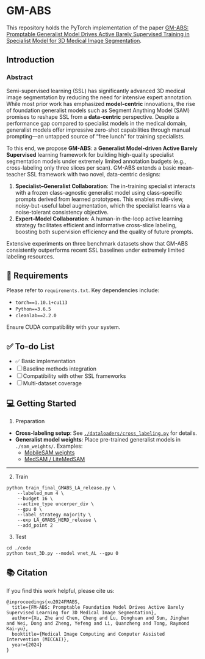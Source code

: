 # GM-ABS


This repository holds the PyTorch implementation of the paper [GM-ABS: Promptable Generalist Model Drives Active Barely Supervised Training in Specialist Model for 3D Medical Image Segmentation](). 

## Introduction
### Abstract
Semi-supervised learning (SSL) has significantly advanced 3D medical image segmentation by reducing the need for intensive expert annotation. While most prior work has emphasized **model-centric** innovations, the rise of foundation generalist models such as Segment Anything Model (SAM) promises to reshape SSL from a **data-centric** perspective. Despite a performance gap compared to specialist models in the medical domain, generalist models offer impressive zero-shot capabilities through manual prompting—an untapped source of “free lunch” for training specialists.

To this end, we propose **GM-ABS**: a **Generalist Model-driven Active Barely Supervised** learning framework for building high-quality specialist segmentation models under extremely limited annotation budgets (e.g., cross-labeling only three slices per scan). GM-ABS extends a basic mean-teacher SSL framework with two novel, data-centric designs:

1. **Specialist–Generalist Collaboration**: The in-training specialist interacts with a frozen class-agnostic generalist model using class-specific prompts derived from learned prototypes. This enables multi-view, noisy-but-useful label augmentation, which the specialist learns via a noise-tolerant consistency objective.
2. **Expert–Model Collaboration**: A human-in-the-loop active learning strategy facilitates efficient and informative cross-slice labeling, boosting both supervision efficiency and the quality of future prompts.

Extensive experiments on three benchmark datasets show that GM-ABS consistently outperforms recent SSL baselines under extremely limited labeling resources.

## :hammer: Requirements
Please refer to `requirements.txt`. Key dependencies include:

- `torch==1.10.1+cu113`
- `Python==3.6.5`
- `cleanlab==2.2.0`

Ensure CUDA compatibility with your system.

## ✅ To-do List
- ✅ Basic implementation
- ☐ Baseline methods integration
- ☐ Compatibility with other SSL frameworks
- ☐ Multi-dataset coverage


## :computer: Getting Started

1. Preparation
- **Cross-labeling setup**: See [`./dataloaders/cross_labeling.py`](./dataloaders/cross_labeling.py) for details.
- **Generalist model weights**: Place pre-trained generalist models in `./sam_weights/`. Examples:
  - [MobileSAM weights](https://github.com/ChaoningZhang/MobileSAM/tree/master/weights)
  - [MedSAM / LiteMedSAM](https://drive.google.com/drive/folders/1ETWmi4AiniJeWOt6HAsYgTjYv_fkgzoN)

---


2. Train
```
python train_final_GMABS_LA_release.py \
    --labeled_num 4 \
    --budget 16 \
    --active_type uncerper_div \
    --gpu 0 \
    --label_strategy majority \
    --exp LA_GMABS_HERD_release \
    --add_point 2
```

3. Test 
```
cd ./code
python test_3D.py --model vnet_AL --gpu 0
```


## :books: Citation

If you find this work helpful, please cite us:
```
@inproceedings{xu2024FMABS,
  title={FM-ABS: Promptable Foundation Model Drives Active Barely Supervised Learning for 3D Medical Image Segmentation},
  author={Xu, Zhe and Chen, Cheng and Lu, Donghuan and Sun, Jinghan and Wei, Dong and Zheng, Yefeng and Li, Quanzheng and Tong, Raymond Kai-yu},
  booktitle={Medical Image Computing and Computer Assisted Intervention (MICCAI)},
  year={2024}
}

```
